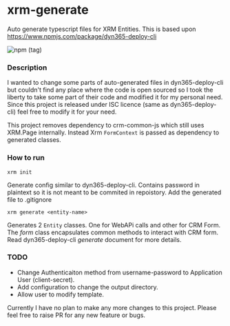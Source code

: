 # xrm-generate
Auto generate typescript files for XRM Entities. This is based upon https://www.npmjs.com/package/dyn365-deploy-cli

![npm (tag)](https://img.shields.io/npm/v/xrm-generate/latest?color=green&style=for-the-badge)

### Description

I wanted to change some parts of auto-generated files in dyn365-deploy-cli but couldn't find any place where the code is open sourced so I took the liberty to take some part of their code and modified it for my personal need. Since this project is released under ISC licence (same as dyn365-deploy-cli) feel free to modify it for your need.

This project removes dependency to crm-common-js which still uses XRM.Page internally. Instead Xrm `FormContext` is passed as dependency to generated classes. 

### How to run

```
xrm init
```
Generate config similar to dyn365-deploy-cli. Contains password in plaintext so it is not meant to be commited in repoistory. Add the generated file to .gitignore

```
xrm generate <entity-name>
```

Generates 2 `Entity` classes. One for WebAPi calls and other for CRM Form. The *form* class encapsulates common methods to interact with CRM form. Read dyn365-deploy-cli *generate* document for more details.


### TODO
- Change Authenticaiton method from username-password to Application User (client-secret).
- Add configuration to change the output directory.
- Allow user to modify template.


Currently I have no plan to make any more changes to this project. Please feel free to raise PR for any new feature or bugs.

